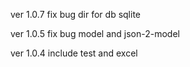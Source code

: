 ver 1.0.7 fix bug dir for db sqlite

ver 1.0.5 fix bug model and json-2-model

ver 1.0.4 include test and excel
